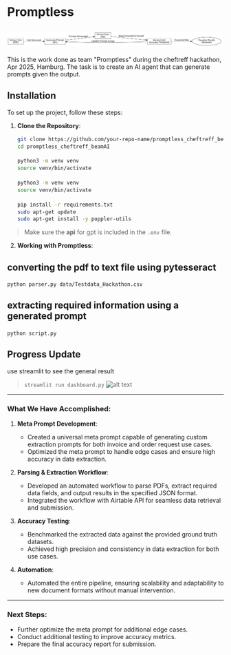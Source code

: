 # Promptless


![alt text](process_diagram.svg)
---
This is the work done as team "Promptless" during the cheftreff hackathon, Apr 2025, Hamburg. The task is to create an AI agent that can generate prompts given the output.
## Installation

To set up the project, follow these steps:

1. **Clone the Repository**:
   ```bash
   git clone https://github.com/your-repo-name/promptless_cheftreff_beamAI.git
   cd promptless_cheftreff_beamAI

   python3 -m venv venv
   source venv/bin/activate

   python3 -m venv venv
   source venv/bin/activate   

   pip install -r requirements.txt
   sudo apt-get update
   sudo apt-get install -y poppler-utils
   ```
> Make sure the **api** for gpt is included in the ```.env``` file.

2. **Working with Promptless**:
## converting the pdf to text file using pytesseract
```python parser.py data/Testdata_Hackathon.csv```

## extracting required information using a generated prompt
```python script.py```

## Progress Update
use streamlit to see the general result
>```streamlit run dashboard.py```
![alt text](image.png)
---
### What We Have Accomplished:

1. **Meta Prompt Development**:
   - Created a universal meta prompt capable of generating custom extraction prompts for both invoice and order request use cases.
   - Optimized the meta prompt to handle edge cases and ensure high accuracy in data extraction.

2. **Parsing & Extraction Workflow**:
   - Developed an automated workflow to parse PDFs, extract required data fields, and output results in the specified JSON format.
   - Integrated the workflow with Airtable API for seamless data retrieval and submission.

3. **Accuracy Testing**:
   - Benchmarked the extracted data against the provided ground truth datasets.
   - Achieved high precision and consistency in data extraction for both use cases.

4. **Automation**:
   - Automated the entire pipeline, ensuring scalability and adaptability to new document formats without manual intervention.

---

### Next Steps:

- Further optimize the meta prompt for additional edge cases.
- Conduct additional testing to improve accuracy metrics.
- Prepare the final accuracy report for submission.